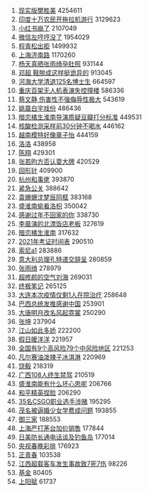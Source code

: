 1. [现实版樊胜美](https://s.weibo.com/weibo?q=%23%E7%8E%B0%E5%AE%9E%E7%89%88%E6%A8%8A%E8%83%9C%E7%BE%8E%23&Refer=top) 4254611
1. [印度十万农民开拖拉机游行](https://s.weibo.com/weibo?q=%23%E5%8D%B0%E5%BA%A6%E5%8D%81%E4%B8%87%E5%86%9C%E6%B0%91%E5%BC%80%E6%8B%96%E6%8B%89%E6%9C%BA%E6%B8%B8%E8%A1%8C%23&Refer=top) 3129623
1. [小红书崩了](https://s.weibo.com/weibo?q=%E5%B0%8F%E7%BA%A2%E4%B9%A6%E5%B4%A9%E4%BA%86&Refer=top) 2107049
1. [微信左哼哼没了](https://s.weibo.com/weibo?q=%23%E5%BE%AE%E4%BF%A1%E5%B7%A6%E5%93%BC%E5%93%BC%E6%B2%A1%E4%BA%86%23&Refer=top) 1954029
1. [程青松出柜](https://s.weibo.com/weibo?q=%23%E7%A8%8B%E9%9D%92%E6%9D%BE%E5%87%BA%E6%9F%9C%23&Refer=top) 1499932
1. [上海济南路](https://s.weibo.com/weibo?q=%E4%B8%8A%E6%B5%B7%E6%B5%8E%E5%8D%97%E8%B7%AF&Refer=top) 1170260
1. [杨天真晒张雨绮孕肚照](https://s.weibo.com/weibo?q=%23%E6%9D%A8%E5%A4%A9%E7%9C%9F%E6%99%92%E5%BC%A0%E9%9B%A8%E7%BB%AE%E5%AD%95%E8%82%9A%E7%85%A7%23&Refer=top) 931144
1. [邓超 鞋脱成这样挺诡异的](https://s.weibo.com/weibo?q=%E9%82%93%E8%B6%85%20%E9%9E%8B%E8%84%B1%E6%88%90%E8%BF%99%E6%A0%B7%E6%8C%BA%E8%AF%A1%E5%BC%82%E7%9A%84&Refer=top) 913045
1. [河海大学清退125名博士生](https://s.weibo.com/weibo?q=%23%E6%B2%B3%E6%B5%B7%E5%A4%A7%E5%AD%A6%E6%B8%85%E9%80%80125%E5%90%8D%E5%8D%9A%E5%A3%AB%E7%94%9F%23&Refer=top) 664597
1. [重庆百架无人机表演失控撞楼](https://s.weibo.com/weibo?q=%23%E9%87%8D%E5%BA%86%E7%99%BE%E6%9E%B6%E6%97%A0%E4%BA%BA%E6%9C%BA%E8%A1%A8%E6%BC%94%E5%A4%B1%E6%8E%A7%E6%92%9E%E6%A5%BC%23&Refer=top) 586336
1. [蔡文静 伤害性不强侮辱性极大](https://s.weibo.com/weibo?q=%E8%94%A1%E6%96%87%E9%9D%99%20%E4%BC%A4%E5%AE%B3%E6%80%A7%E4%B8%8D%E5%BC%BA%E4%BE%AE%E8%BE%B1%E6%80%A7%E6%9E%81%E5%A4%A7&Refer=top) 543619
1. [姚晨白宇戏份](https://s.weibo.com/weibo?q=%23%E5%A7%9A%E6%99%A8%E7%99%BD%E5%AE%87%E6%88%8F%E4%BB%BD%23&Refer=top) 486436
1. [暗恋橘生淮南导演质疑豆瓣打分标准](https://s.weibo.com/weibo?q=%23%E6%9A%97%E6%81%8B%E6%A9%98%E7%94%9F%E6%B7%AE%E5%8D%97%E5%AF%BC%E6%BC%94%E8%B4%A8%E7%96%91%E8%B1%86%E7%93%A3%E6%89%93%E5%88%86%E6%A0%87%E5%87%86%23&Refer=top) 449531
1. [核酸检测采样前30分钟不喝水](https://s.weibo.com/weibo?q=%23%E6%A0%B8%E9%85%B8%E6%A3%80%E6%B5%8B%E9%87%87%E6%A0%B7%E5%89%8D30%E5%88%86%E9%92%9F%E4%B8%8D%E5%96%9D%E6%B0%B4%23&Refer=top) 446162
1. [越南模特好像章子怡](https://s.weibo.com/weibo?q=%23%E8%B6%8A%E5%8D%97%E6%A8%A1%E7%89%B9%E5%A5%BD%E5%83%8F%E7%AB%A0%E5%AD%90%E6%80%A1%23&Refer=top) 444159
1. [洛洛](https://s.weibo.com/weibo?q=%E6%B4%9B%E6%B4%9B&Refer=top) 438958
1. [陈翔](https://s.weibo.com/weibo?q=%E9%99%88%E7%BF%94&Refer=top) 429301
1. [张若昀方否认耍大牌](https://s.weibo.com/weibo?q=%23%E5%BC%A0%E8%8B%A5%E6%98%80%E6%96%B9%E5%90%A6%E8%AE%A4%E8%80%8D%E5%A4%A7%E7%89%8C%23&Refer=top) 420529
1. [回形针](https://s.weibo.com/weibo?q=%E5%9B%9E%E5%BD%A2%E9%92%88&Refer=top) 409900
1. [杭州和事佬](https://s.weibo.com/weibo?q=%E6%9D%AD%E5%B7%9E%E5%92%8C%E4%BA%8B%E4%BD%AC&Refer=top) 393870
1. [紧急公关](https://s.weibo.com/weibo?q=%E7%B4%A7%E6%80%A5%E5%85%AC%E5%85%B3&Refer=top) 388642
1. [袁姗姗沈梦辰同框](https://s.weibo.com/weibo?q=%23%E8%A2%81%E5%A7%97%E5%A7%97%E6%B2%88%E6%A2%A6%E8%BE%B0%E5%90%8C%E6%A1%86%23&Refer=top) 383168
1. [盛淮南偷看洛枳](https://s.weibo.com/weibo?q=%23%E7%9B%9B%E6%B7%AE%E5%8D%97%E5%81%B7%E7%9C%8B%E6%B4%9B%E6%9E%B3%23&Refer=top) 350042
1. [感谢过年不回家的你](https://s.weibo.com/weibo?q=%23%E6%84%9F%E8%B0%A2%E8%BF%87%E5%B9%B4%E4%B8%8D%E5%9B%9E%E5%AE%B6%E7%9A%84%E4%BD%A0%23&Refer=top) 338730
1. [李晨演的北漂饭店老板](https://s.weibo.com/weibo?q=%23%E6%9D%8E%E6%99%A8%E6%BC%94%E7%9A%84%E5%8C%97%E6%BC%82%E9%A5%AD%E5%BA%97%E8%80%81%E6%9D%BF%23&Refer=top) 327619
1. [暗恋橘生淮南](https://s.weibo.com/weibo?q=%E6%9A%97%E6%81%8B%E6%A9%98%E7%94%9F%E6%B7%AE%E5%8D%97&Refer=top) 317632
1. [2021年考证时间表](https://s.weibo.com/weibo?q=%232021%E5%B9%B4%E8%80%83%E8%AF%81%E6%97%B6%E9%97%B4%E8%A1%A8%23&Refer=top) 290510
1. [索尼a1](https://s.weibo.com/weibo?q=%E7%B4%A2%E5%B0%BCa1&Refer=top) 283886
1. [意大利总理孔特递交辞呈](https://s.weibo.com/weibo?q=%E6%84%8F%E5%A4%A7%E5%88%A9%E6%80%BB%E7%90%86%E5%AD%94%E7%89%B9%E9%80%92%E4%BA%A4%E8%BE%9E%E5%91%88&Refer=top) 280859
1. [张雨绮](https://s.weibo.com/weibo?q=%E5%BC%A0%E9%9B%A8%E7%BB%AE&Refer=top) 278979
1. [超修颜的空气刘海](https://s.weibo.com/weibo?q=%23%E8%B6%85%E4%BF%AE%E9%A2%9C%E7%9A%84%E7%A9%BA%E6%B0%94%E5%88%98%E6%B5%B7%23&Refer=top) 269031
1. [终极笔记](https://s.weibo.com/weibo?q=%E7%BB%88%E6%9E%81%E7%AC%94%E8%AE%B0&Refer=top) 265125
1. [大连本次疫情仅剩1人在院治疗](https://s.weibo.com/weibo?q=%23%E5%A4%A7%E8%BF%9E%E6%9C%AC%E6%AC%A1%E7%96%AB%E6%83%85%E4%BB%85%E5%89%A91%E4%BA%BA%E5%9C%A8%E9%99%A2%E6%B2%BB%E7%96%97%23&Refer=top) 258648
1. [巴西总统发推感谢中国](https://s.weibo.com/weibo?q=%E5%B7%B4%E8%A5%BF%E6%80%BB%E7%BB%9F%E5%8F%91%E6%8E%A8%E6%84%9F%E8%B0%A2%E4%B8%AD%E5%9B%BD&Refer=top) 253901
1. [大唐明月改名风起霓裳](https://s.weibo.com/weibo?q=%E5%A4%A7%E5%94%90%E6%98%8E%E6%9C%88%E6%94%B9%E5%90%8D%E9%A3%8E%E8%B5%B7%E9%9C%93%E8%A3%B3&Refer=top) 250290
1. [张坤](https://s.weibo.com/weibo?q=%E5%BC%A0%E5%9D%A4&Refer=top) 237904
1. [江山如此多娇](https://s.weibo.com/weibo?q=%E6%B1%9F%E5%B1%B1%E5%A6%82%E6%AD%A4%E5%A4%9A%E5%A8%87&Refer=top) 222200
1. [假日暖洋洋](https://s.weibo.com/weibo?q=%E5%81%87%E6%97%A5%E6%9A%96%E6%B4%8B%E6%B4%8B&Refer=top) 221957
1. [全国有9个高风险79个中风险地区](https://s.weibo.com/weibo?q=%23%E5%85%A8%E5%9B%BD%E6%9C%899%E4%B8%AA%E9%AB%98%E9%A3%8E%E9%99%A979%E4%B8%AA%E4%B8%AD%E9%A3%8E%E9%99%A9%E5%9C%B0%E5%8C%BA%23&Refer=top) 221253
1. [凡尔赛油泼辣子冰淇淋](https://s.weibo.com/weibo?q=%23%E5%87%A1%E5%B0%94%E8%B5%9B%E6%B2%B9%E6%B3%BC%E8%BE%A3%E5%AD%90%E5%86%B0%E6%B7%87%E6%B7%8B%23&Refer=top) 220969
1. [饶毅](https://s.weibo.com/weibo?q=%E9%A5%B6%E6%AF%85&Refer=top) 218319
1. [广西108人终生禁驾](https://s.weibo.com/weibo?q=%E5%B9%BF%E8%A5%BF108%E4%BA%BA%E7%BB%88%E7%94%9F%E7%A6%81%E9%A9%BE&Refer=top) 210519
1. [盛淮南能有什么坏心思呢](https://s.weibo.com/weibo?q=%23%E7%9B%9B%E6%B7%AE%E5%8D%97%E8%83%BD%E6%9C%89%E4%BB%80%E4%B9%88%E5%9D%8F%E5%BF%83%E6%80%9D%E5%91%A2%23&Refer=top) 206766
1. [和平精英捏脸](https://s.weibo.com/weibo?q=%23%E5%92%8C%E5%B9%B3%E7%B2%BE%E8%8B%B1%E6%8D%8F%E8%84%B8%23&Refer=top) 206290
1. [35名CSGO职业选手涉赌](https://s.weibo.com/weibo?q=%2335%E5%90%8DCSGO%E8%81%8C%E4%B8%9A%E9%80%89%E6%89%8B%E6%B6%89%E8%B5%8C%23&Refer=top) 195295
1. [茂名被逼婚少女学费成问题](https://s.weibo.com/weibo?q=%23%E8%8C%82%E5%90%8D%E8%A2%AB%E9%80%BC%E5%A9%9A%E5%B0%91%E5%A5%B3%E5%AD%A6%E8%B4%B9%E6%88%90%E9%97%AE%E9%A2%98%23&Refer=top) 193855
1. [御三家](https://s.weibo.com/weibo?q=%E5%BE%A1%E4%B8%89%E5%AE%B6&Refer=top) 188553
1. [上海严打茅台加价销售](https://s.weibo.com/weibo?q=%23%E4%B8%8A%E6%B5%B7%E4%B8%A5%E6%89%93%E8%8C%85%E5%8F%B0%E5%8A%A0%E4%BB%B7%E9%94%80%E5%94%AE%23&Refer=top) 177844
1. [日美防长通电话谈及钓鱼岛](https://s.weibo.com/weibo?q=%E6%97%A5%E7%BE%8E%E9%98%B2%E9%95%BF%E9%80%9A%E7%94%B5%E8%AF%9D%E8%B0%88%E5%8F%8A%E9%92%93%E9%B1%BC%E5%B2%9B&Refer=top) 177014
1. [央视春晚彩排](https://s.weibo.com/weibo?q=%23%E5%A4%AE%E8%A7%86%E6%98%A5%E6%99%9A%E5%BD%A9%E6%8E%92%23&Refer=top) 176923
1. [正青春](https://s.weibo.com/weibo?q=%E6%AD%A3%E9%9D%92%E6%98%A5&Refer=top) 103538
1. [江西超载客车发生事故致7死7伤](https://s.weibo.com/weibo?q=%E6%B1%9F%E8%A5%BF%E8%B6%85%E8%BD%BD%E5%AE%A2%E8%BD%A6%E5%8F%91%E7%94%9F%E4%BA%8B%E6%95%85%E8%87%B47%E6%AD%BB7%E4%BC%A4&Refer=top) 98226
1. [基金](https://s.weibo.com/weibo?q=%E5%9F%BA%E9%87%91&Refer=top) 80405
1. [上阳赋](https://s.weibo.com/weibo?q=%E4%B8%8A%E9%98%B3%E8%B5%8B&Refer=top) 61737